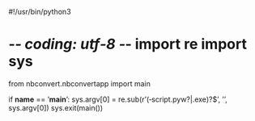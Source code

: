 #!/usr/bin/python3

# ‐*‐ coding: utf‐8 ‐*‐ import re import sys

from nbconvert.nbconvertapp import main

if __name__ == ’__main__’:
    sys.argv[0]     =     re.sub(r’(‐script.pyw?|.exe)?$’,    ’’,
sys.argv[0])
    sys.exit(main())

